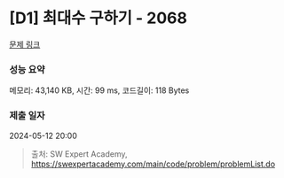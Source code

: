 # [D1] 최대수 구하기 - 2068 

[문제 링크](https://swexpertacademy.com/main/code/problem/problemDetail.do?contestProbId=AV5QQhbqA4QDFAUq) 

### 성능 요약

메모리: 43,140 KB, 시간: 99 ms, 코드길이: 118 Bytes

### 제출 일자

2024-05-12 20:00



> 출처: SW Expert Academy, https://swexpertacademy.com/main/code/problem/problemList.do